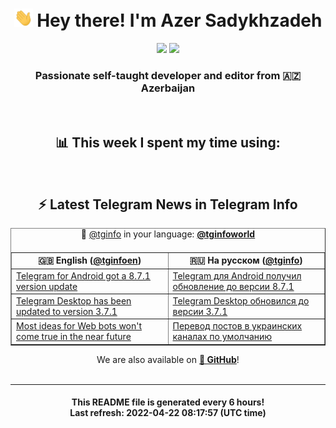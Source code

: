 <div align="center">
	<div>
		<h1>
      <img src="./assets/hi.gif" width="30px"> Hey there! I'm Azer Sadykhzadeh
    </h1>
    <img height="18" src="https://komarev.com/ghpvc/?username=sadykhzadeh&label=Views&color=2081c1&style=flat-square" />
		<a href="https://wakatime.com/@Azer"> <img height="18" src="https://wakatime.com/badge/user/f80ae27a-c328-426f-a381-bc84136e2dd6.svg" /> </a>
    <h3>
      Passionate self-taught developer and editor from 🇦🇿 Azerbaijan
    </h3>
  </div>
  <br>

<h2>📊 This week I spent my time using:</h2>

<!--START_SECTION:waka-->
<!--END_SECTION:waka-->

<br>

<h2>⚡️ Latest Telegram News in Telegram Info</h2>
  <table border>
		<tr>
			<th width="50%">🇬🇧 English (<a href="https://t.me/tginfoen">@tginfoen</a>)</th>
			<th>🇷🇺 На русском (<a href="https://t.me/tginfo">@tginfo</a>)</th>
		</tr>
		<caption>🚩 <a href="https://t.me/tginfo">@tginfo</a> in your language: <a href="https://t.me/tginfoworld"><b>@tginfoworld</b></a><caption/>
  <tr><td><a href="https://t.me/tginfoen/1385">Telegram for Android got a 8.7.1 version update</a></td>
    <td><a href="https://t.me/tginfo/3305">Telegram для Android получил обновление до версии 8.7.1</a></td></tr><tr><td><a href="https://t.me/tginfoen/1384">Telegram Desktop has been updated to version 3.7.1</a></td>
    <td><a href="https://t.me/tginfo/3304">Telegram Desktop обновился до версии 3.7.1</a></td></tr><tr><td><a href="https://t.me/tginfoen/1383">Most ideas for Web bots won't come true in the near future</a></td>
    <td><a href="https://t.me/tginfo/3303">Перевод постов в украинских каналах по умолчанию</a></td></tr>
</table>
We are also available on <a href="https://github.com/tginfo"><b>🐙 GitHub</b></a>!
</div>

<br>
<hr>
<h4 align="center">This README file is generated <b>every 6 hours</b>!</br>Last refresh: <b>2022-04-22 08:17:57 (UTC time)</b></h4>
